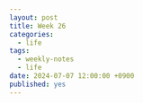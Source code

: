 ```yaml
---
layout: post
title: Week 26
categories:
  - life
tags:
  - weekly-notes
  - life
date: 2024-07-07 12:00:00 +0900
published: yes
---
```


